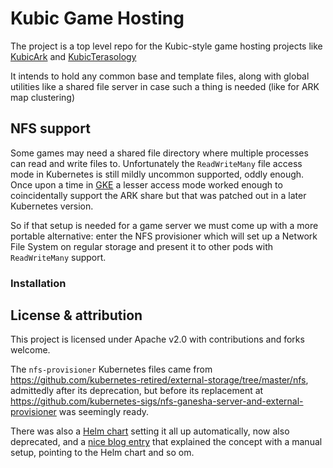 # Kubic Game Hosting

The project is a top level repo for the Kubic-style game hosting projects like [KubicArk](https://github.com/Cervator/KubicArk/) and [KubicTerasology](https://github.com/Cervator/KubicTerasology/)

It intends to hold any common base and template files, along with global utilities like a shared file server in case such a thing is needed (like for ARK map clustering)


## NFS support

Some games may need a shared file directory where multiple processes can read and write files to. Unfortunately the `ReadWriteMany` file access mode in Kubernetes is still mildly uncommon supported, oddly enough. Once upon a time in [GKE](https://cloud.google.com/kubernetes-engine) a lesser access mode worked enough to coincidentally support the ARK share but that was patched out in a later Kubernetes version.

So if that setup is needed for a game server we must come up with a more portable alternative: enter the NFS provisioner which will set up a Network File System on regular storage and present it to other pods with `ReadWriteMany` support.


### Installation




## License & attribution

This project is licensed under Apache v2.0 with contributions and forks welcome.

The `nfs-provisioner` Kubernetes files came from https://github.com/kubernetes-retired/external-storage/tree/master/nfs, admittedly after its deprecation, but before its replacement at https://github.com/kubernetes-sigs/nfs-ganesha-server-and-external-provisioner was seemingly ready.

There was also a [Helm chart](https://github.com/helm/charts/tree/master/stable/nfs-server-provisioner) setting it all up automatically, now also deprecated, and a [nice blog entry](https://medium.com/platformer-blog/nfs-persistent-volumes-with-kubernetes-a-case-study-ce1ed6e2c266) that explained the concept with a manual setup, pointing to the Helm chart and so om.
